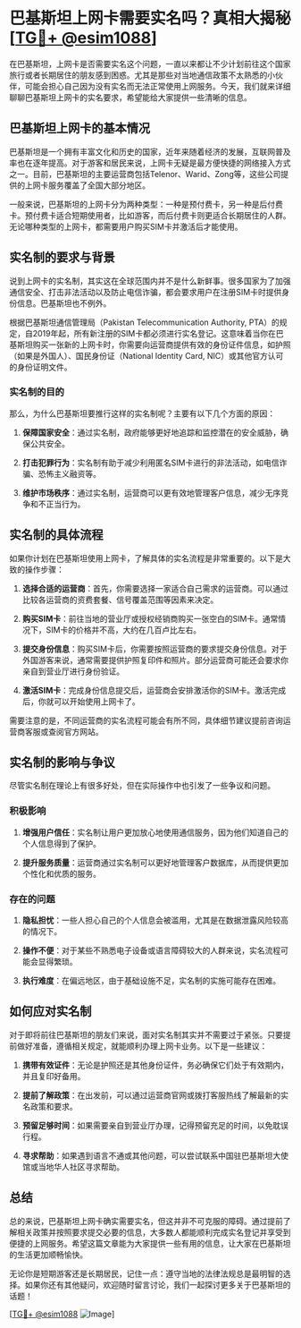 # 巴基斯坦上网卡需要实名吗？真相大揭秘[[TG💪+ @esim1088](https://t.me/s/esim1088)]

在巴基斯坦，上网卡是否需要实名这个问题，一直以来都让不少计划前往这个国家旅行或者长期居住的朋友感到困惑。尤其是那些对当地通信政策不太熟悉的小伙伴，可能会担心自己因为没有实名而无法正常使用上网服务。今天，我们就来详细聊聊巴基斯坦上网卡的实名要求，希望能给大家提供一些清晰的信息。

## 巴基斯坦上网卡的基本情况

巴基斯坦是一个拥有丰富文化和历史的国家，近年来随着经济的发展，互联网普及率也在逐年提高。对于游客和居民来说，上网卡无疑是最方便快捷的网络接入方式之一。目前，巴基斯坦的主要运营商包括Telenor、Warid、Zong等，这些公司提供的上网卡服务覆盖了全国大部分地区。

一般来说，巴基斯坦的上网卡分为两种类型：一种是预付费卡，另一种是后付费卡。预付费卡适合短期使用者，比如游客，而后付费卡则更适合长期居住的人群。无论哪种类型的上网卡，都需要用户购买SIM卡并激活后才能使用。

## 实名制的要求与背景

说到上网卡的实名制，其实这在全球范围内并不是什么新鲜事。很多国家为了加强通信安全、打击非法活动以及防止电信诈骗，都会要求用户在注册SIM卡时提供身份信息。巴基斯坦也不例外。

根据巴基斯坦通信管理局（Pakistan Telecommunication Authority, PTA）的规定，自2019年起，所有新注册的SIM卡都必须进行实名登记。这意味着当你在巴基斯坦购买一张新的上网卡时，你需要向运营商提供有效的身份证件信息，如护照（如果是外国人）、国民身份证（National Identity Card, NIC）或其他官方认可的身份证明文件。

### 实名制的目的

那么，为什么巴基斯坦要推行这样的实名制呢？主要有以下几个方面的原因：

1. **保障国家安全**：通过实名制，政府能够更好地追踪和监控潜在的安全威胁，确保公共安全。
   
2. **打击犯罪行为**：实名制有助于减少利用匿名SIM卡进行的非法活动，如电信诈骗、恐怖主义融资等。

3. **维护市场秩序**：通过实名制，运营商可以更有效地管理客户信息，减少无序竞争和不正当行为。

## 实名制的具体流程

如果你计划在巴基斯坦使用上网卡，了解具体的实名流程是非常重要的。以下是大致的操作步骤：

1. **选择合适的运营商**：首先，你需要选择一家适合自己需求的运营商。可以通过比较各运营商的资费套餐、信号覆盖范围等因素来决定。

2. **购买SIM卡**：前往当地的营业厅或授权经销商购买一张空白的SIM卡。通常情况下，SIM卡的价格并不高，大约在几百卢比左右。

3. **提交身份信息**：购买SIM卡后，你需要按照运营商的要求提交身份信息。对于外国游客来说，通常需要提供护照复印件和照片。部分运营商可能还会要求你亲自到营业厅进行身份验证。

4. **激活SIM卡**：完成身份信息提交后，运营商会安排激活你的SIM卡。激活完成后，你就可以开始使用上网卡了。

需要注意的是，不同运营商的实名流程可能会有所不同，具体细节建议提前咨询运营商客服或查阅官方网站。

## 实名制的影响与争议

尽管实名制在理论上有很多好处，但在实际操作中也引发了一些争议和问题。

### 积极影响

1. **增强用户信任**：实名制让用户更加放心地使用通信服务，因为他们知道自己的个人信息得到了保护。

2. **提升服务质量**：运营商通过实名制可以更好地管理客户数据库，从而提供更加个性化和优质的服务。

### 存在的问题

1. **隐私担忧**：一些人担心自己的个人信息会被滥用，尤其是在数据泄露风险较高的情况下。

2. **操作不便**：对于某些不熟悉电子设备或语言障碍较大的人群来说，实名流程可能会显得繁琐。

3. **执行难度**：在偏远地区，由于基础设施不足，实名制的实施可能存在困难。

## 如何应对实名制

对于即将前往巴基斯坦的朋友们来说，面对实名制其实并不需要过于紧张。只要提前做好准备，遵循相关规定，就能顺利办理上网卡业务。以下是一些建议：

1. **携带有效证件**：无论是护照还是其他身份证件，务必确保它们处于有效期内，并且复印好备用。

2. **提前了解政策**：在出发前，可以通过运营商官网或拨打客服热线了解最新的实名政策和要求。

3. **预留足够时间**：如果需要亲自到营业厅办理，记得预留充足的时间，以免耽误行程。

4. **寻求帮助**：如果遇到语言不通或其他问题，可以尝试联系中国驻巴基斯坦大使馆或当地华人社区寻求帮助。

## 总结

总的来说，巴基斯坦上网卡确实需要实名，但这并非不可克服的障碍。通过提前了解相关政策并按照要求提交必要的信息，大多数人都能顺利完成实名登记并享受到便捷的上网服务。希望这篇文章能为大家提供一些有用的信息，让大家在巴基斯坦的生活更加顺畅愉快。

无论你是短期游客还是长期居民，记住一点：遵守当地的法律法规总是最明智的选择。如果你还有其他疑问，欢迎随时留言讨论，我们一起探讨更多关于巴基斯坦的话题！

[[TG💪+ @esim1088](https://t.me/s/esim1088) ![Image](https://i.postimg.cc/4NQfJmqS/Snipaste-2025-05-13-00-14-12.png)]